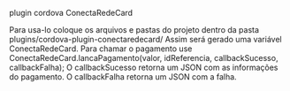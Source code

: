 plugin cordova ConectaRedeCard

Para usa-lo coloque os arquivos e pastas do projeto dentro da pasta plugins/cordova-plugin-conectaredecard/
Assim será gerado uma variável ConectaRedeCard.
Para chamar o pagamento use ConectaRedeCard.lancaPagamento(valor, idReferencia, callbackSucesso, callbackFalha); 
O callbackSucesso retorna um JSON com as informações do pagamento.
O callbackFalha retorna um JSON com a falha.